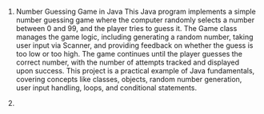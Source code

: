 1) Number Guessing Game in Java
   This Java program implements a simple number guessing game where the computer randomly selects a number between 0 and 99, and the player tries to guess it. The Game class manages the game logic, including 
   generating a random number, taking user input via Scanner, and providing feedback on whether the guess is too low or too high. The game continues until the player guesses the correct number, with the number of 
   attempts tracked and displayed upon success. This project is a practical example of Java fundamentals, covering concepts like classes, objects, random number generation, user input handling, loops, and 
   conditional statements.

2) 
